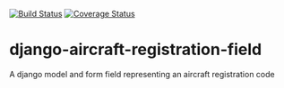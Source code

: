 [![Build Status](https://travis-ci.org/UlmBlois/django-aircraft-registration-field.svg?branch=master)](https://travis-ci.org/UlmBlois/django-aircraft-registration-field)
[![Coverage Status](https://coveralls.io/repos/github/UlmBlois/django-aircraft-registration-field/badge.svg?branch=master)](https://coveralls.io/github/UlmBlois/django-aircraft-registration-field?branch=master)

# django-aircraft-registration-field
A django model and form field representing an aircraft registration code

